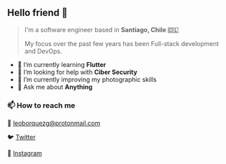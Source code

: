 ## Hello friend 👋

> I'm a software engineer based in **Santiago, Chile 🇨🇱** 
> 
> My focus over the past few years has been Full-stack development and DevOps.

- 🌱 I’m currently learning **Flutter**
- 🤔 I’m looking for help with **Ciber Security**
- 🔭 I’m currently improving my photographic skills
- 💬 Ask me about **Anything**



### 📫 How to reach me

📧 <leoborquezg@protonmail.com>

🐦 [Twitter](https://www.twitter.com/debugcall) 

📸 [Instagram](https://www.instagram.com/debugcall)

<!--
**LeoBorquez/LeoBorquez** is a ✨ _special_ ✨ repository because its `README.md` (this file) appears on your GitHub profile.

Here are some ideas to get you started:

- 🔭 I’m currently working on ...
- 🌱 I’m currently learning ...
- 👯 I’m looking to collaborate on ...
- 🤔 I’m looking for help with ...
- 💬 Ask me about ...
- 📫 How to reach me: ...
- 😄 Pronouns: ...
- ⚡ Fun fact: ...
-->
